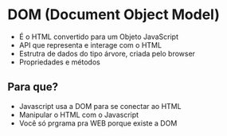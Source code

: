 # DOM (Document Object Model)

- É o HTML convertido para um Objeto JavaScript
- API que representa e interage com o HTML
- Estrutra de dados do tipo árvore, criada pelo browser
- Propriedades e métodos

## Para que?

- Javascript usa a DOM para se conectar ao HTML
- Manipular o HTML com o Javascript
- Você só prgrama pra WEB porque existe a DOM
